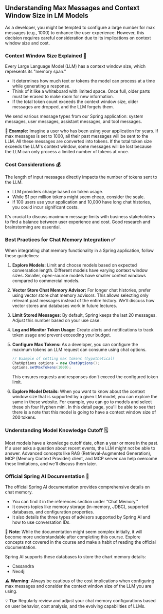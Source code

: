 ## Understanding Max Messages and Context Window Size in LM Models

As a developer, you might be tempted to configure a large number for max messages (e.g., 1000) to enhance the user experience. However, this decision requires careful consideration due to its implications on context window size and cost.

### Context Window Size Explained 🧠

Every Large Language Model (LLM) has a context window size, which represents its "memory span."

*   It determines how much text or tokens the model can process at a time while generating a response.
*   Think of it like a whiteboard with limited space. Once full, older parts must be erased to make room for new information.
*   If the total token count exceeds the context window size, older messages are dropped, and the LLM forgets them.

We send various message types from our Spring application: system messages, user messages, assistant messages, and tool messages.

📌 **Example:** Imagine a user who has been using your application for years. If max messages is set to 1000, all their past messages will be sent to the LLM. All these messages are converted into tokens. If the total token size exceeds the LLM's context window, some messages will be lost because the LLM can only process a limited number of tokens at once.

### Cost Considerations 💰

The length of input messages directly impacts the number of tokens sent to the LLM.

*   LLM providers charge based on token usage.
*   While $1 per million tokens might seem cheap, consider the scale.
*   If 100 users use your application and 10,000 have long chat histories, you could incur significant costs.

It's crucial to discuss maximum message limits with business stakeholders to find a balance between user experience and cost. Good research and brainstorming are essential.

### Best Practices for Chat Memory Integration ✅

When integrating chat memory functionality in a Spring application, follow these guidelines:

1.  **Explore Models:** Limit and choose models based on expected conversation length. Different models have varying context window sizes. Smaller, open-source models have smaller context windows compared to commercial models.
2.  **Vector Store Chat Memory Advisor:** For longer chat histories, prefer using vector store chat memory advisors. This allows selecting only relevant past messages instead of the entire history. We'll discuss how vector stores and databases work in future lectures.
3.  **Limit Stored Messages:** By default, Spring keeps the last 20 messages. Adjust this number based on your use case.
4.  **Log and Monitor Token Usage:** Create alerts and notifications to track token usage and prevent exceeding your budget.
5.  **Configure Max Tokens:** As a developer, you can configure the maximum tokens an LLM request can consume using chat options.

    ```java
    // Example of setting max tokens (hypothetical)
    ChatOptions options = new ChatOptions();
    options.setMaxTokens(1000);
    ```

    This ensures requests and responses don't exceed the configured token limit.
6.  **Explore Model Details:** When you want to know about the context window size that is supported by a given LM model, you can explore the same in these website. For example, you can go to models and select these oh four Hyphen mini. In this detail page, you'll be able to see that there is a note that this model is going to have a context window size of 200 tokens.

### Understanding Model Knowledge Cutoff 🗓️

Most models have a knowledge cutoff date, often a year or more in the past. If a user asks a question about recent events, the LLM might not be able to answer. Advanced concepts like RAG (Retrieval-Augmented Generation), MCP (Memory Context Provider) client, and MCP server can help overcome these limitations, and we'll discuss them later.

### Official Spring AI Documentation 📖

The official Spring AI documentation provides comprehensive details on chat memory.

*   You can find it in the references section under "Chat Memory."
*   It covers topics like memory storage (in-memory, JDBC), supported databases, and configuration properties.
*   It also details the three types of advisors supported by Spring AI and how to use conversation IDs.

📝 **Note:** While the documentation might seem complex initially, it will become more understandable after completing this course. Explore concepts not covered in the course and make a habit of reading the official documentation.

Spring AI supports these databases to store the chart memory details:

*   Cassandra
*   Neo4j

⚠️ **Warning:** Always be cautious of the cost implications when configuring max messages and consider the context window size of the LLM you are using.

💡 **Tip:** Regularly review and adjust your chat memory configurations based on user behavior, cost analysis, and the evolving capabilities of LLMs.
